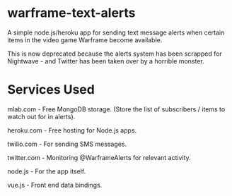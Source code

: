 # warframe-text-alerts

A simple node.js/heroku app for sending text message alerts when certain items in the video game Warframe become available.

This is now deprecated because the alerts system has been scrapped for Nightwave - and Twitter has been taken over by a horrible monster.

# Services Used

mlab.com - Free MongoDB storage. (Store the list of subscribers / items to watch out for in alerts).

heroku.com - Free hosting for Node.js apps.

twilio.com - For sending SMS messages.

twitter.com - Monitoring @WarframeAlerts for relevant activity.

node.js - For the app itself.

vue.js - Front end data bindings.

